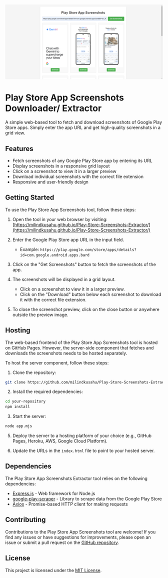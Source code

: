 <img src="https://raw.githubusercontent.com/milindkusahu/Play-Store-Screenshots-Extractor/main/demo%20image.png?raw=true"></img>

# Play Store App Screenshots Downloader/ Extractor

A simple web-based tool to fetch and download screenshots of Google Play Store apps. Simply enter the app URL and get high-quality screenshots in a grid view.

## Features

- Fetch screenshots of any Google Play Store app by entering its URL
- Display screenshots in a responsive grid layout
- Click on a screenshot to view it in a larger preview
- Download individual screenshots with the correct file extension
- Responsive and user-friendly design

## Getting Started

To use the Play Store App Screenshots tool, follow these steps:

1. Open the tool in your web browser by visiting: [https://milindkusahu.github.io/Play-Store-Screenshots-Extractor/](https://milindkusahu.github.io/Play-Store-Screenshots-Extractor/)

2. Enter the Google Play Store app URL in the input field.
   - Example: `https://play.google.com/store/apps/details?id=com.google.android.apps.bard`

3. Click on the "Get Screenshots" button to fetch the screenshots of the app.

4. The screenshots will be displayed in a grid layout.
   - Click on a screenshot to view it in a larger preview.
   - Click on the "Download" button below each screenshot to download it with the correct file extension.

5. To close the screenshot preview, click on the close button or anywhere outside the preview image.

## Hosting

The web-based frontend of the Play Store App Screenshots tool is hosted on GitHub Pages. However, the server-side component that fetches and downloads the screenshots needs to be hosted separately.

To host the server component, follow these steps:

1. Clone the repository:
 ```bash
git clone https://github.com/milindkusahu/Play-Store-Screenshots-Extractor.git
```

2. Install the required dependencies:
```bash
cd your-repository
npm install
```

3. Start the server:
```bash
node app.mjs
```

5. Deploy the server to a hosting platform of your choice (e.g., GitHub Pages, Heroku, AWS, Google Cloud Platform).

6. Update the URLs in the `index.html` file to point to your hosted server.

## Dependencies

The Play Store App Screenshots Extractor tool relies on the following dependencies:

- [Express.js](https://expressjs.com/) - Web framework for Node.js
- [google-play-scraper](https://www.npmjs.com/package/google-play-scraper) - Library to scrape data from the Google Play Store
- [Axios](https://www.npmjs.com/package/axios) - Promise-based HTTP client for making requests

## Contributing

Contributions to the Play Store App Screenshots tool are welcome! If you find any issues or have suggestions for improvements, please open an issue or submit a pull request on the [GitHub repository](https://github.com/milindkusahu/Play-Store-Screenshots-Extractor).

## License

This project is licensed under the [MIT License](LICENSE).
